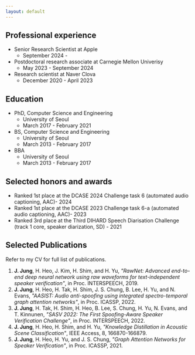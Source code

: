 ```yaml
---
layout: default
---
```


## Professional experience

- Senior Research Scientist at Apple
  - September 2024 -
- Postdoctoral research associate at Carnegie Mellon Univerisy
  - May 2023 - September 2024
- Research scientist at Naver Clova
  - December 2020 - April 2023

## Education

- PhD, Computer Science and Engineering
  - University of Seoul
  - March 2017 - February 2021
- BS, Computer Science and Engineering 
  - University of Seoul
  - March 2013 - February 2017
- BBA
  - University of Seoul
  - March 2013 - February 2017

## Selected honors and awards

- Ranked 1st place at the DCASE 2024 Challenge task 6 (automated audio captioning, AAC)- 2024
- Ranked 1st place at the DCASE 2023 Challenge task 6-a (automated audio captioning, AAC)- 2023
- Ranked 3rd place at the Third DIHARD Speech Diarisation Challenge (track 1 core, speaker diarization, SD) - 2021

## Selected Publications
Refer to my CV for full list of publications.

1. **J. Jung**, H. Heo, J. Kim, H. Shim, and H. Yu, *"RawNet: Advanced end-to-end deep neural network using raw waveforms for text-independent speaker verification"*, in Proc. INTERSPEECH, 2019.
2. **J. Jung**, H. Heo, H. Tak, H. Shim, J. S. Chung, B. Lee, H. Yu, and N. Evans, *"AASIST: Audio anti-spoofing using integrated spectro-temporal graph attention networks"*, in Proc. ICASSP, 2022.
3. **J. Jung**, H. Tak, H. Shim, H. Heo, B. Lee, S. Chung, H. Yu, N. Evans, and T. Kinnunen, *"SASV 2022: The First Spoofing-Aware Speaker Verification Challenge"*, in Proc. INTERSPEECH, 2022.
4. **J. Jung**, H. Heo, H. Shim, and H. Yu, *"Knowledge Distillation in Acoustic Scene Classification"*, IEEE Access, 8, 166870-166879.
5. **J. Jung**, H. Heo, H. Yu, and J. S. Chung, *"Graph Attention Networks for Speaker Verification"*, in Proc. ICASSP, 2021.
